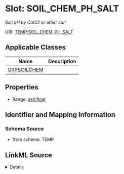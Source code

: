 # Slot: SOIL_CHEM_PH_SALT
_Soil pH by CaCl2 or other salt_


URI: [TEMP:SOIL_CHEM_PH_SALT](https://example.org/TEMP/SOIL_CHEM_PH_SALT)



<!-- no inheritance hierarchy -->




## Applicable Classes

| Name | Description |
| --- | --- |
[GRPSOILCHEM](GRPSOILCHEM.md) | 






## Properties

* Range: [xsd:float](xsd:float)







## Identifier and Mapping Information







### Schema Source


* from schema: TEMP




## LinkML Source

<details>
```yaml
name: SOIL_CHEM_PH_SALT
description: Soil pH by CaCl2 or other salt
from_schema: TEMP
rank: 1000
alias: SOIL_CHEM_PH_SALT
domain_of:
- GRP_SOIL_CHEM
range: float
unit:
  symbol: decimal number

```
</details>